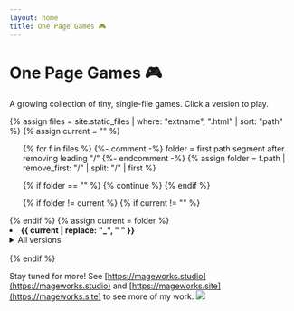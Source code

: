 ```yaml
---
layout: home
title: One Page Games 🎮
---
```


# One Page Games 🎮

A growing collection of tiny, single-file games. Click a version to play.

{% assign files = site.static_files | where: "extname", ".html" | sort: "path" %}
{% assign current = "" %}

<ul>
{% for f in files %}
  {%- comment -%} folder = first path segment after removing leading "/" {%- endcomment -%}
  {% assign folder = f.path | remove_first: "/" | split: "/" | first %}

  {% if folder == "" %}
    {% continue %}
  {% endif %}

  {% if folder != current %}
    {% if current != "" %}
        </ul>
      </details>
    </li>
    {% endif %}
    {% assign current = folder %}
    <li style="margin-bottom:1rem;">
      <strong>{{ current | replace: "_", " " }}</strong>
      <details>
        <summary>All versions</summary>
        <ul>
  {% endif %}

  <li><a href="{{ f.path | relative_url }}">{{ f.name }}</a></li>
{% endfor %}

{% if current != "" %}
        </ul>
      </details>
    </li>
{% endif %}
</ul>


Stay tuned for more!
See [https://mageworks.studio](https://mageworks.studio) and [https://mageworks.site](https://mageworks.site] to see more of my work.
![](https://i.imgur.com/KHOtK2O.png)